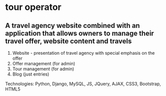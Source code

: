 # tour operator
## A travel agency website combined with an application that allows owners to manage their travel offer, website content and travels

1.  Website - presentation of travel agency with special emphasis on the offer
2.  Offer management (for admin)
3.  Tour management (for admin)
4.  Blog (just entries)

Technologies: Python, Django, MySQL, JS, JQuery, AJAX, CSS3, Bootstrap, HTML5
